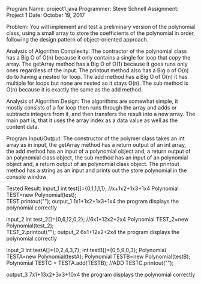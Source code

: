 Program Name: project1.java
Programmer: Steve Schnell
Assignment: Project 1
Date: October 19, 2017

Problem:
You will implement and test a preliminary version of the polynomial class, using a small array to store the coefficients of the polynomial in order, following the design pattern of object-oriented approach. 

Analysis of Algorithm Complexity:
The contractor of the polynomial class has a Big O of O(n) because it only contains a single for loop that copy the array. The getArray method has a Big O of O(1) because it goes runs only ones regardless of the input. The printout method also has a Big o of O(n) do to having a nested for loop. The add method has a Big O of O(n) it has multiple for loops but none are nested so it stays O(n). The sub method is O(n) because it is exactly the same as the add method.

Analysis of Algorithm Design:
The algorithms are somewhat simple, it mostly consists of a for loop then runs through the array and adds or subtracts integers from it, and then transfers the result into a new array. The main part is, that it uses the array index as a data value as well as the content data.

Program Input/Output:
The constructor of the polymer class takes an int array as in input, the getArray method has a return output of an int array, the add method has an input of a polynomial object and, a return output of an polynomial class object, the sub method has an input of an polynomial object and, a return output of an polynomial class object. The printout method has a string as an input and prints out the store polynomial in the console window

Tested Result:
input_1
int test[]={0,1,1,1,1};  //x+1x2+1x3+1x4
Polynomial TEST=new Polynomial(test);     
TEST.printout("");
output_1
1x1+1x2+1x3+1x4
the program displays the polynomial correctly

input_2
int test_2[]={0,6,12,0,2};  //6x1+12x2+2x4
Polynomial TEST_2=new Polynomial(test_2);     
TEST_2.printout("");
output_2
6x1+12x2+2x4
the program displays the polynomial correctly

input_3
 int testA[]={0,2,4,3,7};
 int testB[]={0,5,9,0,3};
 Polynomial TESTA=new Polynomial(testA);
 Polynomial TESTB=new Polynomial(testB);
 Polynomial TESTC = TESTA.add(TESTB); //ADD
 TESTC.printout(""); 

output_3
7x1+13x2+3x3+10x4
the program displays the polynomial correctly

